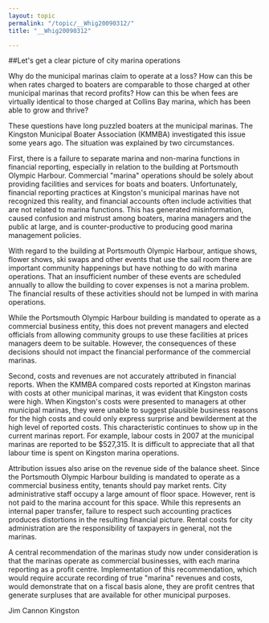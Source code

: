 ```yaml
---
layout: topic
permalink: "/topic/__Whig20090312/"
title: "__Whig20090312"

---
```


##Let's get a clear picture of city marina operations


Why do the municipal marinas claim to operate at a loss? How can this be when rates charged to boaters are comparable to those charged at other municipal marinas that record profits? How can this be when fees are virtually identical to those charged at Collins Bay marina, which has been able to grow and thrive?

These questions have long puzzled boaters at the municipal marinas. The Kingston Municipal Boater Association (KMMBA) investigated this issue some years ago. The situation was explained by two circumstances.

First, there is a failure to separate marina and non-marina functions in financial reporting, especially in relation to the building at Portsmouth Olympic Harbour. Commercial "marina" operations should be solely about providing facilities and services for boats and boaters. Unfortunately, financial reporting practices at Kingston's municipal marinas have not recognized this reality, and financial accounts often include activities that are not related to marina functions. This has generated misinformation, caused confusion and mistrust among boaters, marina managers and the public at large, and is counter-productive to producing good marina management policies.

With regard to the building at Portsmouth Olympic Harbour, antique shows, flower shows, ski swaps and other events that use the sail room there are important community happenings but have nothing to do with marina operations. That an insufficient number of these events are scheduled annually to allow the building to cover expenses is not a marina problem. The financial results of these activities should not be lumped in with marina operations.

While the Portsmouth Olympic Harbour building is mandated to operate as a commercial business entity, this does not prevent managers and elected officials from allowing community groups to use these facilities at prices managers deem to be suitable. However, the consequences of these decisions should not impact the financial performance of the commercial marinas.

Second, costs and revenues are not accurately attributed in financial reports. When the KMMBA compared costs reported at Kingston marinas with costs at other municipal marinas, it was evident that Kingston costs were high. When Kingston's costs were presented to managers at other municipal marinas, they were unable to suggest plausible business reasons for the high costs and could only express surprise and bewilderment at the high level of reported costs. This characteristic continues to show up in the current marinas report. For example, labour costs in 2007 at the municipal marinas are reported to be $527,315. It is difficult to appreciate that all that labour time is spent on Kingston marina operations.

Attribution issues also arise on the revenue side of the balance sheet. Since the Portsmouth Olympic Harbour building is mandated to operate as a commercial business entity, tenants should pay market rents. City administrative staff occupy a large amount of floor space. However, rent is not paid to the marina account for this space. While this represents an internal paper transfer, failure to respect such accounting practices produces distortions in the resulting financial picture. Rental costs for city administration are the responsibility of taxpayers in general, not the marinas.

A central recommendation of the marinas study now under consideration is that the marinas operate as commercial businesses, with each marina reporting as a profit centre. Implementation of this recommendation, which would require accurate recording of true "marina" revenues and costs, would demonstrate that on a fiscal basis alone, they are profit centres that generate surpluses that are available for other municipal purposes.

Jim Cannon
Kingston




